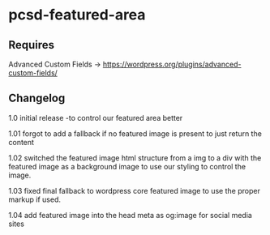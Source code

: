 # pcsd-featured-area
## Requires 
Advanced Custom Fields -> https://wordpress.org/plugins/advanced-custom-fields/

## Changelog

1.0
initial release
-to control our featured area better

1.01
forgot to add a fallback if no featured image is present to just return the content

1.02
switched the featured image html structure from a img to a div with the featured image as a background image to use our styling to control the image.

1.03
fixed final fallback to wordpress core featured image to use the proper markup if used.

1.04
add featured image into the head meta as og:image for social media sites